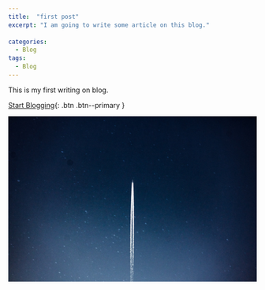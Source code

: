 ```yaml
---
title:  "first post"
excerpt: "I am going to write some article on this blog."

categories:
  - Blog
tags:
  - Blog
---
```


This is my first writing on blog.<br>

[Start Blogging]('https://sammiee5311.github.io/sammiee5311.github.com/blog/First-post/'){: .btn .btn--primary }

![](/assets/images/post/spaceship.jpg)